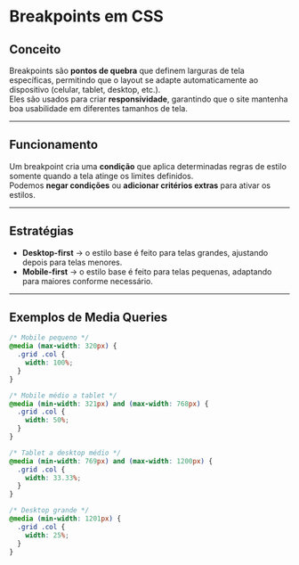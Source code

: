 # Breakpoints em CSS

## Conceito
Breakpoints são **pontos de quebra** que definem larguras de tela específicas, permitindo que o layout se adapte automaticamente ao dispositivo (celular, tablet, desktop, etc.).  
Eles são usados para criar **responsividade**, garantindo que o site mantenha boa usabilidade em diferentes tamanhos de tela.

---

## Funcionamento
Um breakpoint cria uma **condição** que aplica determinadas regras de estilo somente quando a tela atinge os limites definidos.  
Podemos **negar condições** ou **adicionar critérios extras** para ativar os estilos.

---

## Estratégias
- **Desktop-first** → o estilo base é feito para telas grandes, ajustando depois para telas menores.  
- **Mobile-first** → o estilo base é feito para telas pequenas, adaptando para maiores conforme necessário.  

---

## Exemplos de Media Queries
```css
/* Mobile pequeno */
@media (max-width: 320px) {
  .grid .col {
    width: 100%;
  }
}

/* Mobile médio a tablet */
@media (min-width: 321px) and (max-width: 768px) {
  .grid .col {
    width: 50%;
  }
}

/* Tablet a desktop médio */
@media (min-width: 769px) and (max-width: 1200px) {
  .grid .col {
    width: 33.33%;
  }
}

/* Desktop grande */
@media (min-width: 1201px) {
  .grid .col {
    width: 25%;
  }
}
